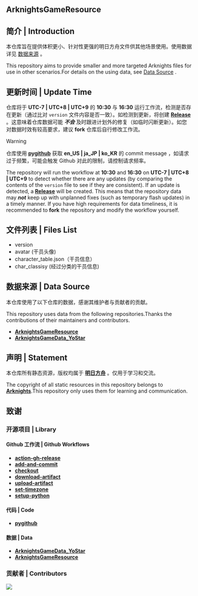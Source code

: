 ## ArknightsGameResource

## 简介 | Introduction
本仓库旨在提供体积更小、针对性更强的明日方舟文件供其他场景使用。使用数据详见 [数据来源](#数据来源--data-source) 。

This repository aims to provide smaller and more targeted Arknights files for use in other scenarios.For details on the using data, see [Data Source](#数据来源--data-source) .

## 更新时间 | Update Time
仓库将于 **UTC-7 | UTC+8 | UTC+9** 的 **10:30** 与 **16:30** 运行工作流，检测是否存在更新（通过比对 `version` 文件内容是否一致）。如检测到更新，将创建 **[Release](https://github.com/weinibuliu/ArknightsGameData/releases)** 。这意味着仓库数据可能 ***不会*** 及时跟进计划外的修复（如临时闪断更新）。如您对数据时效有较高要求，建议 **fork** 仓库后自行修改工作流。

>[!WARNING]
仓库使用 **[pygithub](https://github.com/PyGithub/PyGithub)** 获取 **en_US | ja_JP | ko_KR** 的 commit message ，如请求过于频繁，可能会触发 Github 对此的限制，请控制请求频率。

The repository will run the workflow at **10:30** and **16:30** on **UTC-7 | UTC+8 | UTC+9** to detect whether there are any updates (by comparing the contents of the `version` file to see if they are consistent). If an update is detected, a **[Release](https://github.com/weinibuliu/ArknightsGameData/releases)** will be created. This means that the repository data may ***not*** keep up with unplanned fixes (such as temporary flash updates) in a timely manner. If you have high requirements for data timeliness, it is recommended to **fork** the repository and modify the workflow yourself.

## 文件列表 | Files List
- version
- avatar (干员头像)
- character_table.json（干员信息）
- char_classisy (经过分类的干员信息)

## 数据来源 | Data Source
本仓库使用了以下仓库的数据，感谢其维护者与贡献者的贡献。

This repository uses data from the following repositories.Thanks the contributions of their maintainers and contributors.

- **[ArknightsGameResource](https://github.com/yuanyan3060/ArknightsGameResource)**
- **[ArknightsGameData_YoStar](https://github.com/Kengxxiao/ArknightsGameData_YoStar)**

## 声明 | Statement
本仓库所有静态资源，版权均属于 **[明日方舟](https://ak.hypergryph.com)** 。仅用于学习和交流。

The copyright of all static resources in this repository belongs to **[Arknights](https://ak.hypergryph.com)**.This repository only uses them for learning and communication.

## 致谢
### 开源项目 | Library

#### Github 工作流 | Github Workflows
- **[action-gh-release](https://github.com/softprops/action-gh-release)**
- **[add-and-commit](https://github.com/EndBug/add-and-commit)**
- **[checkout](https://github.com/actions/checkout)**
- **[download-artifact](https://github.com/actions/download-artifact)**
- **[upload-artifact](https://github.com/actions/upload-artifact)**
- **[set-timezone](https://github.com/szenius/set-timezone)**
- **[setup-python](https://github.com/actions/setup-python)**

#### 代码 | Code
- **[pygithub](https://github.com/PyGithub/PyGithub)**

#### 数据 | Data
- **[ArknightsGameData_YoStar](https://github.com/Kengxxiao/ArknightsGameData_YoStar)**
- **[ArknightsGameResource](https://github.com/yuanyan3060/ArknightsGameResource)**

### 贡献者 | Contributors
<a href="https://github.com/weinibuliu/ArknightsGameData/graphs/contributors">
  <img src="https://contrib.rocks/image?repo=weinibuliu/ArknightsGameData&max=1000" />
</a>